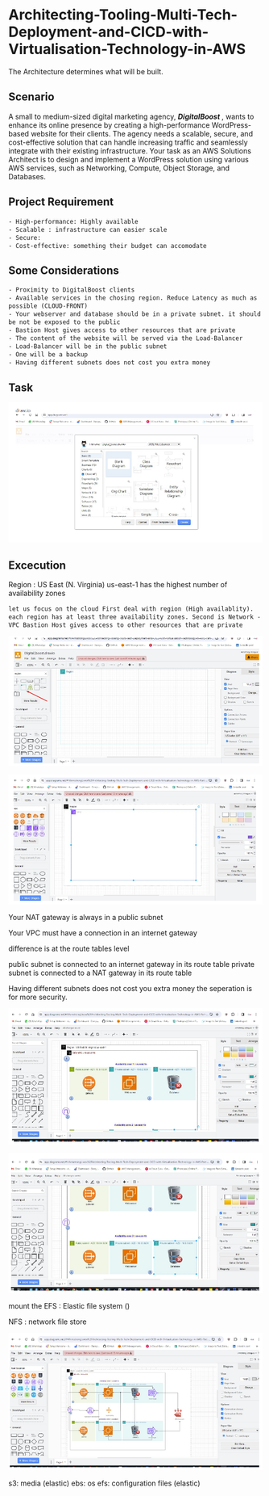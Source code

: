 

# Architecting-Tooling-Multi-Tech-Deployment-and-CICD-with-Virtualisation-Technology-in-AWS

The Architecture determines what will be built.

## Scenario

A small to medium-sized digital marketing agency, <b><i>DigitalBoost </b></i>, wants to enhance its online presence by creating a high-performance WordPress-based website for their clients. The agency needs a scalable, secure, and cost-effective solution that can handle increasing traffic and seamlessly integrate with their existing infrastructure. Your task as an AWS Solutions Architect is to design and implement a WordPress solution using various AWS services, such as Networking, Compute, Object Storage, and Databases.

## Project Requirement

    - High-performance: Highly available
    - Scalable : infrastructure can easier scale
    - Secure:
    - Cost-effective: something their budget can accomodate

## Some Considerations

    - Proximity to DigitalBoost clients
    - Available services in the chosing region. Reduce Latency as much as possible (CLOUD-FRONT)
    - Your webserver and database should be in a private subnet. it should be not be exposed to the public
    - Bastion Host gives access to other resources that are private
    - The content of the website will be served via the Load-Balancer
    - Load-Balancer will be in the public subnet
    - One will be a backup
    - Having different subnets does not cost you extra money

## Task

![alt text](Images/1.PNG)

## Excecution

Region : US East (N. Virginia) us-east-1 has the highest number of availability zones

    let us focus on the cloud First deal with region (High availablity). each region has at least three availability zones. Second is Network - VPC Bastion Host gives access to other resources that are private

![alt text](Images/2.PNG)

![alt text](Images/3.PNG)

Your NAT gateway is always in a public subnet

Your VPC must have a connection in an internet gateway

difference is at the route tables level

public subnet is connected to an internet gateway in its route table private subnet is connected to a NAT gateway in its route table

Having different subnets does not cost you extra money the seperation is for more security.

![alt text](Images/4.PNG)

![alt text](Images/5.PNG)

mount the EFS : Elastic file system ()

NFS : network file store

![alt text](Images/6.PNG)

s3: media (elastic) ebs: os efs: configuration files (elastic)
